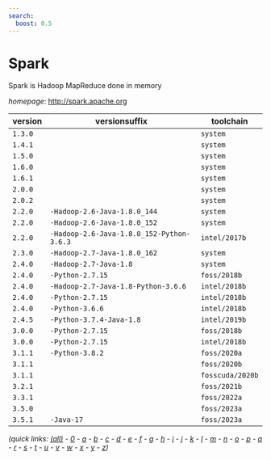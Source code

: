 ```yaml
---
search:
  boost: 0.5
---
```

# Spark

Spark is Hadoop MapReduce done in memory

*homepage*: <http://spark.apache.org>

version | versionsuffix | toolchain
--------|---------------|----------
``1.3.0`` |  | ``system``
``1.4.1`` |  | ``system``
``1.5.0`` |  | ``system``
``1.6.0`` |  | ``system``
``1.6.1`` |  | ``system``
``2.0.0`` |  | ``system``
``2.0.2`` |  | ``system``
``2.2.0`` | ``-Hadoop-2.6-Java-1.8.0_144`` | ``system``
``2.2.0`` | ``-Hadoop-2.6-Java-1.8.0_152`` | ``system``
``2.2.0`` | ``-Hadoop-2.6-Java-1.8.0_152-Python-3.6.3`` | ``intel/2017b``
``2.3.0`` | ``-Hadoop-2.7-Java-1.8.0_162`` | ``system``
``2.4.0`` | ``-Hadoop-2.7-Java-1.8`` | ``system``
``2.4.0`` | ``-Python-2.7.15`` | ``foss/2018b``
``2.4.0`` | ``-Hadoop-2.7-Java-1.8-Python-3.6.6`` | ``intel/2018b``
``2.4.0`` | ``-Python-2.7.15`` | ``intel/2018b``
``2.4.0`` | ``-Python-3.6.6`` | ``intel/2018b``
``2.4.5`` | ``-Python-3.7.4-Java-1.8`` | ``intel/2019b``
``3.0.0`` | ``-Python-2.7.15`` | ``foss/2018b``
``3.0.0`` | ``-Python-2.7.15`` | ``intel/2018b``
``3.1.1`` | ``-Python-3.8.2`` | ``foss/2020a``
``3.1.1`` |  | ``foss/2020b``
``3.1.1`` |  | ``fosscuda/2020b``
``3.2.1`` |  | ``foss/2021b``
``3.3.1`` |  | ``foss/2022a``
``3.5.0`` |  | ``foss/2023a``
``3.5.1`` | ``-Java-17`` | ``foss/2023a``


*(quick links: [(all)](../index.md) - [0](../0/index.md) - [a](../a/index.md) - [b](../b/index.md) - [c](../c/index.md) - [d](../d/index.md) - [e](../e/index.md) - [f](../f/index.md) - [g](../g/index.md) - [h](../h/index.md) - [i](../i/index.md) - [j](../j/index.md) - [k](../k/index.md) - [l](../l/index.md) - [m](../m/index.md) - [n](../n/index.md) - [o](../o/index.md) - [p](../p/index.md) - [q](../q/index.md) - [r](../r/index.md) - [s](../s/index.md) - [t](../t/index.md) - [u](../u/index.md) - [v](../v/index.md) - [w](../w/index.md) - [x](../x/index.md) - [y](../y/index.md) - [z](../z/index.md))*

